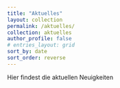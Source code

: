 ```yaml
---
title: "Aktuelles"
layout: collection
permalink: /aktuelles/
collection: aktuelles
author_profile: false
# entries_layout: grid
sort_by: date
sort_order: reverse
---
```


Hier findest die aktuellen Neuigkeiten
